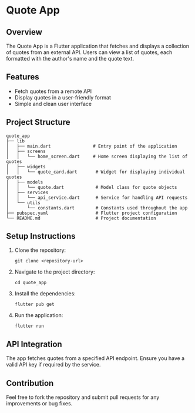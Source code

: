# Quote App

## Overview
The Quote App is a Flutter application that fetches and displays a collection of quotes from an external API. Users can view a list of quotes, each formatted with the author's name and the quote text.

## Features
- Fetch quotes from a remote API
- Display quotes in a user-friendly format
- Simple and clean user interface

## Project Structure
```
quote_app
├── lib
│   ├── main.dart                # Entry point of the application
│   ├── screens
│   │   └── home_screen.dart     # Home screen displaying the list of quotes
│   ├── widgets
│   │   └── quote_card.dart       # Widget for displaying individual quotes
│   ├── models
│   │   └── quote.dart            # Model class for quote objects
│   ├── services
│   │   └── api_service.dart      # Service for handling API requests
│   └── utils
│       └── constants.dart        # Constants used throughout the app
├── pubspec.yaml                  # Flutter project configuration
└── README.md                     # Project documentation
```

## Setup Instructions
1. Clone the repository:
   ```
   git clone <repository-url>
   ```
2. Navigate to the project directory:
   ```
   cd quote_app
   ```
3. Install the dependencies:
   ```
   flutter pub get
   ```
4. Run the application:
   ```
   flutter run
   ```

## API Integration
The app fetches quotes from a specified API endpoint. Ensure you have a valid API key if required by the service.

## Contribution
Feel free to fork the repository and submit pull requests for any improvements or bug fixes.